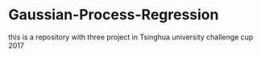 # Gaussian-Process-Regression
this is a repository with three project in Tsinghua university challenge cup 2017
